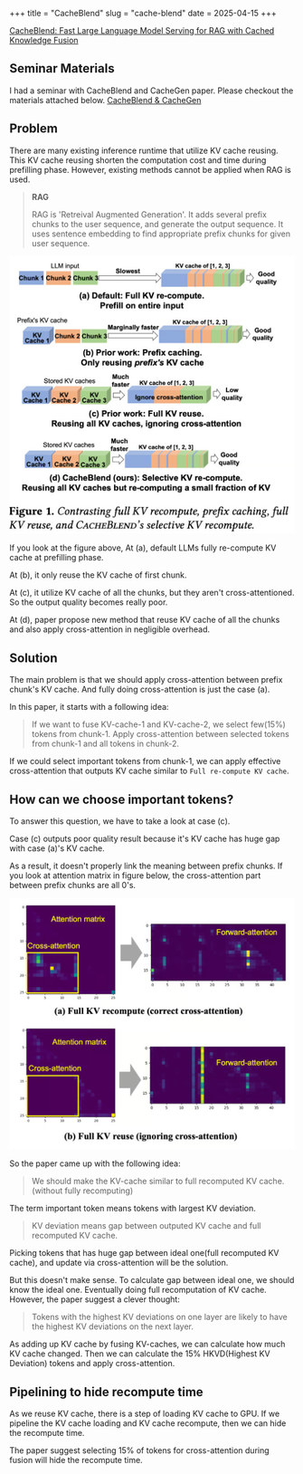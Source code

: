 +++
title = "CacheBlend"
slug = "cache-blend"
date = 2025-04-15
+++

[CacheBlend: Fast Large Language Model Serving for RAG with Cached Knowledge Fusion](https://arxiv.org/abs/2405.16444)

## Seminar Materials
I had a seminar with CacheBlend and CacheGen paper. Please checkout the materials attached below.
[CacheBlend & CacheGen](/LMCache-Seminar/LMCache_Seminar.pdf)

## Problem
There are many existing inference runtime that utilize KV cache reusing. This KV cache reusing shorten the computation cost and time during prefilling phase. However, existing methods cannot be applied when RAG is used.

> **RAG**
>
> RAG is 'Retreival Augmented Generation'. It adds several prefix chunks to the user sequence, and generate the output sequence. It uses sentence embedding to find appropriate prefix chunks for given user sequence.

<img src="cacheblend.png" alt="CacheBlend">

If you look at the figure above,
At (a),  default LLMs fully re-compute KV cache at prefilling phase.

At (b), it only reuse the KV cache of first chunk.

At (c), it utilize KV cache of all the chunks, but they aren't cross-attentioned. So the output quality becomes really poor.

At (d), paper propose new method that reuse KV cache of all the chunks and also apply cross-attention in negligible overhead.

## Solution
The main problem is that we should apply cross-attention between prefix chunk's KV cache. And fully doing cross-attention is just the case (a).

In this paper, it starts with a following idea:

> If we want to fuse KV-cache-1 and KV-cache-2, we select few(15%) tokens from chunk-1. Apply cross-attention between selected tokens from chunk-1 and all tokens in chunk-2.

If we could select important tokens from chunk-1, we can apply effective cross-attention that outputs KV cache similar to `Full re-compute KV cache`.

## How can we choose important tokens?
To answer this question, we have to take a look at case (c).

Case (c) outputs poor quality result because it's KV cache has huge gap with case (a)'s KV cache.

As a result, it doesn't properly link the meaning between prefix chunks. If you look at attention matrix in figure below, the cross-attention part between prefix chunks are all 0's.

<img src="attention-map.png" alt="Attention Map">

So the paper came up with the following idea:
> We should make the KV-cache similar to full recomputed KV cache. (without fully recomputing)

The term important token  means tokens with largest KV deviation.
> KV deviation means gap between outputed KV cache and full recomputed KV cache.

Picking tokens that has huge gap between ideal one(full recomputed KV cache), and update via cross-attention will be the solution.

But this doesn't make sense. To calculate gap between ideal one, we should know the ideal one. Eventually doing full recomputation of KV cache. However, the paper suggest a clever thought:

> Tokens with the highest KV deviations on one layer are likely to have the highest KV deviations on the next layer.

As adding up KV cache by fusing KV-caches, we can calculate how much KV cache changed. Then we can calculate the 15% HKVD(Highest KV Deviation) tokens and apply cross-attention.

## Pipelining to hide recompute time
As we reuse KV cache, there is a step of loading KV cache to GPU. If we pipeline the KV cache loading and KV cache recompute, then we can hide the recompute time.

The paper suggest selecting 15% of tokens for cross-attention during fusion will hide the recompute time.
